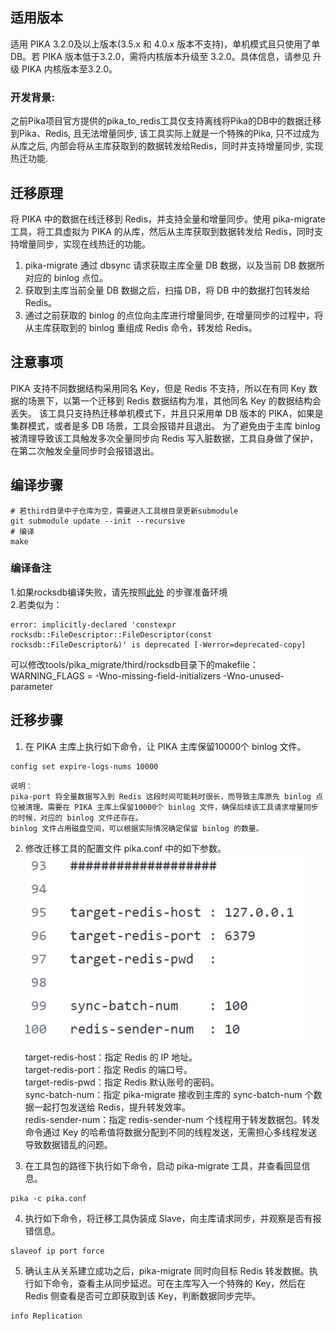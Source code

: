 

## 适用版本

适用 PIKA 3.2.0及以上版本(3.5.x 和 4.0.x 版本不支持)，单机模式且只使用了单 DB。若 PIKA 版本低于3.2.0，需将内核版本升级至 3.2.0。具体信息，请参见 升级 PIKA 内核版本至3.2.0。
### 开发背景:
之前Pika项目官方提供的pika\_to\_redis工具仅支持离线将Pika的DB中的数据迁移到Pika、Redis, 且无法增量同步, 该工具实际上就是一个特殊的Pika, 只不过成为从库之后, 内部会将从主库获取到的数据转发给Redis，同时并支持增量同步,  实现热迁功能.

## 迁移原理

将 PIKA 中的数据在线迁移到 Redis，并支持全量和增量同步。使用 pika-migrate 工具，将工具虚拟为 PIKA 的从库，然后从主库获取到数据转发给 Redis，同时支持增量同步，实现在线热迁的功能。
1. pika-migrate 通过 dbsync 请求获取主库全量 DB 数据，以及当前 DB 数据所对应的 binlog 点位。
2. 获取到主库当前全量 DB 数据之后，扫描 DB，将 DB 中的数据打包转发给 Redis。
3. 通过之前获取的 binlog 的点位向主库进行增量同步, 在增量同步的过程中，将从主库获取到的 binlog 重组成 Redis 命令，转发给 Redis。


## 注意事项

PIKA 支持不同数据结构采用同名 Key，但是 Redis 不⽀持，所以在有同 Key 数据的场景下，以第⼀个迁移到 Redis 数据结构为准，其他同名 Key 的数据结构会丢失。
该工具只支持热迁移单机模式下，并且只采⽤单 DB 版本的 PIKA，如果是集群模式，或者是多 DB 场景，⼯具会报错并且退出。
为了避免由于主库 binlog 被清理导致该⼯具触发多次全量同步向 Redis 写入脏数据，工具自身做了保护，在第⼆次触发全量同步时会报错退出。

## 编译步骤
```shell
# 若third目录中子仓库为空，需要进入工具根目录更新submodule
git submodule update --init --recursive
# 编译
make
```

### 编译备注

1.如果rocksdb编译失败，请先按照[此处](https://github.com/facebook/rocksdb/blob/004237e62790320d8e630456cbeb6f4a1f3579c2/INSTALL.md) 的步骤准备环境  
2.若类似为：
```shell
error: implicitly-declared 'constexpr rocksdb::FileDescriptor::FileDescriptor(const rocksdb::FileDescriptor&)' is deprecated [-Werror=deprecated-copy]
```
可以修改tools/pika_migrate/third/rocksdb目录下的makefile： WARNING_FLAGS = -Wno-missing-field-initializers
-Wno-unused-parameter

## 迁移步骤

1. 在 PIKA 主库上执行如下命令，让 PIKA 主库保留10000个 binlog 文件。

```shell
config set expire-logs-nums 10000
```

```text
说明：
pika-port 将全量数据写入到 Redis 这段时间可能耗时很长，而导致主库原先 binlog 点位被清理。需要在 PIKA 主库上保留10000个 binlog ⽂件，确保后续该⼯具请求增量同步的时候，对应的 binlog 文件还存在。
binlog 文件占用磁盘空间，可以根据实际情况确定保留 binlog 的数量。
```

2. 修改迁移工具的配置文件 pika.conf 中的如下参数。
   ![img.png](img.png) 

   target-redis-host：指定 Redis 的 IP 地址。  
   target-redis-port：指定 Redis 的端口号。  
   target-redis-pwd：指定 Redis 默认账号的密码。  
   sync-batch-num：指定 pika-migrate 接收到主库的 sync-batch-num 个数据⼀起打包发送给 Redis，提升转发效率。  
   redis-sender-num：指定 redis-sender-num 个线程用于转发数据包。转发命令通过 Key 的哈希值将数据分配到不同的线程发送，无需担心多线程发送导致数据错乱的问题。  
3. 在工具包的路径下执行如下命令，启动 pika-migrate 工具，并查看回显信息。
```shell
pika -c pika.conf
```

4. 执行如下命令，将迁移工具伪装成 Slave，向主库请求同步，并观察是否有报错信息。
```shell
slaveof ip port force
```

5. 确认主从关系建立成功之后，pika-migrate 同时向目标 Redis 转发数据。执行如下命令，查看主从同步延迟。可在主库写入⼀个特殊的 Key，然后在 Redis 侧查看是否可立即获取到该 Key，判断数据同步完毕。
```shell
info Replication
```
